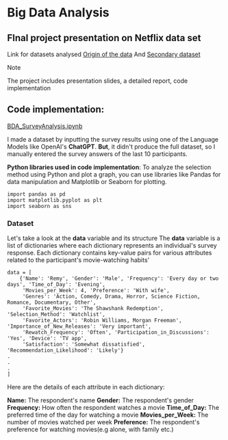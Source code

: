 # Big Data Analysis
## FInal project presentation on Netflix data set
Link for datasets analysed [Origin of the data](https://www.kaggle.com/datasets/arnavsmayan/netflix-userbase-dataset)
     And [Secondary dataset](https://www.kaggle.com/datasets/shivamb/netflix-shows)

> [!NOTE]
> The project includes presentation slides, a detailed report, code implementation


## Code implementation:  
[BDA_SurveyAnalysis.ipynb](https://github.com/Matrasulov/BDA_Final/blob/main/BDA_SurveyAnalysis.ipynb)

I made a dataset by inputting the survey results using one of the Language Models like OpenAI's **ChatGPT**. **But**, it didn't produce the full dataset, so I manually entered the survey answers of the last 10 participants.

**Python libraries used in code implementation**:
To analyze the selection method using Python and plot a graph, you can use libraries like Pandas for data manipulation and Matplotlib or Seaborn for plotting.
```
import pandas as pd
import matplotlib.pyplot as plt
import seaborn as sns
```

### Dataset
Let's take a look at the **data** variable and its structure
The **data** variable is a list of dictionaries where each dictionary represents an individual's survey response. Each dictionary contains key-value pairs for various attributes related to the participant's movie-watching habits'
```
data = [
    {'Name': 'Remy', 'Gender': 'Male', 'Frequency': 'Every day or two days', 'Time_of_Day': 'Evening',
     'Movies_per_Week': 4, 'Preference': 'With wife',
     'Genres': 'Action, Comedy, Drama, Horror, Science Fiction, Romance, Documentary, Other',
     'Favorite_Movies': 'The Shawshank Redemption', 'Selection_Method': 'Watchlist',
     'Favorite_Actors': 'Robin Williams, Morgan Freeman', 'Importance_of_New_Releases': 'Very important',
     'Rewatch_Frequency': 'Often', 'Participation_in_Discussions': 'Yes', 'Device': 'TV app',
     'Satisfaction': 'Somewhat dissatisfied', 'Recommendation_Likelihood': 'Likely'}
.
.
.
]
```
Here are the details of each attribute in each dictionary:

**Name:** The respondent's name
**Gender:** The respondent's gender
**Frequency:** How often the respondent watches a movie
**Time_of_Day:** The preferred time of the day for watching a movie
**Movies_per_Week:** The number of movies watched per week
**Preference:** The respondent's preference for watching movies(e.g alone, with family etc.)






